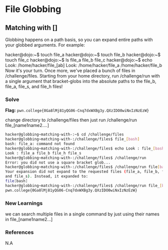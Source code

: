# File Globbing

## Matching with []

Globbing happens on a path basis, so you can expand entire paths with your globbed arguments. For example:

hacker@dojo:~$ touch file_a
hacker@dojo:~$ touch file_b
hacker@dojo:~$ touch file_c
hacker@dojo:~$ ls
file_a	file_b	file_c
hacker@dojo:~$ echo Look: /home/hacker/file_[ab]
Look: /home/hacker/file_a /home/hacker/file_b
Now it's your turn. Once more, we've placed a bunch of files in /challenge/files. Starting from your home directory, run /challenge/run with a single argument that bracket-globs into the absolute paths to the file_b, file_a, file_s, and file_h files!

### Solve
**Flag:** `pwn.college{0Ga8lMj81yQG06-Cnq7dxWXBg3y.QXzIDO0wiNxIzNzEzW}`

change directory to /challenge/files then just run /challenge/run file_[name1name2....]

```bash
hacker@globbing~matching-with-:~$ cd /challenge/files
hacker@globbing~matching-with-:/challenge/files$ file_[bash]
bash: file_a: command not found
hacker@globbing~matching-with-:/challenge/files$ echo Look : file_[bash]
Look : file_a file_b file_h file_s
hacker@globbing~matching-with-:/challenge/files$ /challenge/run
Error: you did not use a square bracket glob...
hacker@globbing~matching-with-:/challenge/files$ /challenge/run file[bash]
Your expansion did not expand to the requested files (file_a, file_b, file_h,
and file_s). Instead, it expanded to:
file[bash]
hacker@globbing~matching-with-:/challenge/files$ /challenge/run file_[bash]
pwn.college{0Ga8lMj81yQG06-Cnq7dxWXBg3y.QXzIDO0wiNxIzNzEzW}
```

### New Learnings
we can search multiple files in a single command by just using their names in file_[name1name2...]

### References 
N.A
